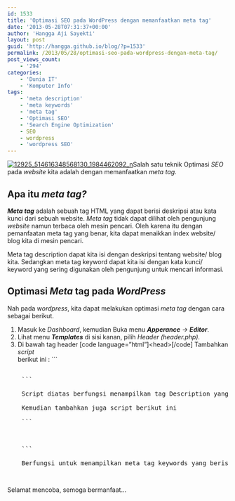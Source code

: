 ```yaml
---
id: 1533
title: 'Optimasi SEO pada WordPress dengan memanfaatkan meta tag'
date: '2013-05-28T07:31:37+00:00'
author: 'Hangga Aji Sayekti'
layout: post
guid: 'http://hangga.github.io/blog/?p=1533'
permalink: /2013/05/28/optimasi-seo-pada-wordpress-dengan-meta-tag/
post_views_count:
    - '294'
categories:
    - 'Dunia IT'
    - 'Komputer Info'
tags:
    - 'meta description'
    - 'meta keywords'
    - 'meta tag'
    - 'Optimasi SEO'
    - 'Search Engine Optimization'
    - SEO
    - wordpress
    - 'wordpress SEO'
---
```


[![12925_514616348568130_1984462092_n](http://hangga.github.io/blog/wp-content/uploads/2013/05/12925_514616348568130_1984462092_n.jpg)](http://hangga.github.io/blog/wp-content/uploads/2013/05/12925_514616348568130_1984462092_n.jpg)Salah satu teknik Optimasi *SEO* pada *website* kita adalah dengan memanfaatkan *meta tag*.

## Apa itu ***meta tag?***

***Meta tag*** adalah sebuah tag HTML yang dapat berisi deskripsi atau kata kunci dari sebuah website. *Meta tag* tidak dapat dilihat oleh pengunjung *website* namun terbaca oleh mesin pencari. Oleh karena itu dengan pemanfaatan meta tag yang benar, kita dapat menaikkan index website/ blog kita di mesin pencari.

Meta tag description dapat kita isi dengan deskripsi tentang website/ blog kita. Sedangkan meta tag keyword dapat kita isi dengan kata kunci/ keyword yang sering digunakan oleh pengunjung untuk mencari informasi.

## Optimasi ***Meta*** tag pada ***WordPress***

Nah pada *wordpress*, kita dapat melakukan optimasi *meta tag*  dengan cara sebagai berikut.

1. <span style="line-height: 13px;">Masuk ke *Dashboard*, kemudian Buka menu ***Apperance** -&gt; **Editor***.</span>
2. Lihat menu ***Templates*** di sisi kanan, pilih *Header (header.php).*
3. Di bawah tag header \[code language=”html”\]&lt;head&gt;\[/code\] Tambahkan *script*   
    berikut ini : ```
    <pre class="brush:xml"><meta name="DESCRIPTION" content="<?php echo get_the_title($ID); ?> " />
    ```
    
    Script diatas berfungsi menampilkan tag Description yang berisi sesuai judul postingan kita secara dinamis.
    
    Kemudian tambahkan juga script berikut ini
    
    ```
    <pre class="brush:php"><meta name="KEYWORDS" content="<?php $posttags = get_the_tags();
    if ($posttags) {
    foreach($posttags as $tag) {
    echo ' ,'.$tag->name;
    }
    }
    ?>">
    ```
    
    Berfungsi untuk menampilkan meta tag keywords yang berisi tags yang sesuai dengan postingan kita.

Selamat mencoba, semoga bermanfaat…